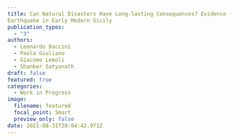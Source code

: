 ```yaml
---
title: Can Natural Disasters Have Long-lasting Consequences? Evidence from a Massive
Earthquake in Early Modern Sicily 
publication_types:
  - "3"
authors:
  - Leonardo Baccini
  - Paola Giuliano
  - Giacomo Lemoli
  - Shanker Satyanath
draft: false
featured: true
categories:
  - Work in Progress
image:
  filename: featured
  focal_point: Smart
  preview_only: false
date: 2021-08-31T20:04:42.971Z
---
```

